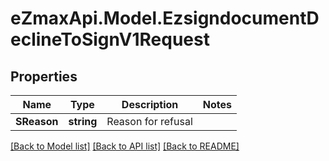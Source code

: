 
# eZmaxApi.Model.EzsigndocumentDeclineToSignV1Request

## Properties

Name | Type | Description | Notes
------------ | ------------- | ------------- | -------------
**SReason** | **string** | Reason for refusal | 

[[Back to Model list]](../README.md#documentation-for-models)
[[Back to API list]](../README.md#documentation-for-api-endpoints)
[[Back to README]](../README.md)

